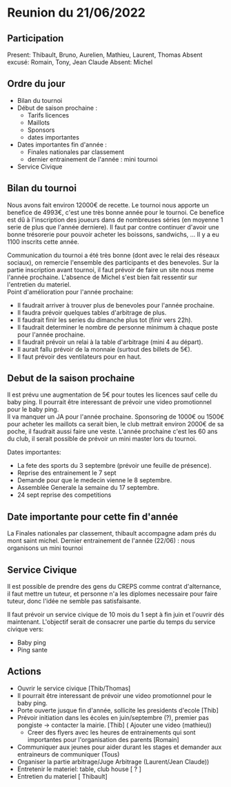 # Reunion du 21/06/2022

## Participation

Present: Thibault, Bruno, Aurelien, Mathieu, Laurent, Thomas
Absent excusé: Romain, Tony, Jean Claude
Absent: Michel

<!--
-->
## Ordre du jour

- Bilan du tournoi
- Début de saison prochaine :
  - Tarifs licences
  - Maillots
  - Sponsors
  - dates importantes
- Dates importantes fin d'année :
  - Finales nationales par classement
  - dernier entrainement de l'année : mini tournoi
- Service Civique
<!--
- Xavier

## Entretien avec Xavier

L'entretien s'est bien déroulé.
Il accepte de continuer à entrainer, il prends une license et accepte de jouer pour aider de temps en temps.

-->

## Bilan du tournoi

Nous avons fait environ 12000€ de recette.
Le tournoi nous apporte un benefice de 4993€, c'est une très bonne année pour le tournoi.
Ce benefice est dû à l'inscription des joueurs dans de nombreuses séries (en moyenne 1 serie de plus que l'année derniere).
Il faut par contre continuer d'avoir une bonne trésorerie pour pouvoir acheter les boissons, sandwichs, ...
Il y a eu 1100 inscrits cette année.

Communication du tournoi a été très bonne (dont avec le relai des réseaux sociaux), on remercie l'ensemble des participants et des benevoles.
Sur la partie inscription avant tournoi, il faut prévoir de faire un site nous meme l'année prochaine.
L'absence de Michel s'est bien fait ressentir sur l'entretien du materiel.  
Point d'amélioration pour l'année prochaine:
- Il faudrait arriver à trouver plus de benevoles pour l'année prochaine.  
- Il faudra prévoir quelques tables d'arbitrage de plus.  
- Il faudrait finir les series du dimanche plus tot (finir vers 22h).  
- Il faudrait determiner le nombre de personne minimum à chaque poste pour l'année prochaine. 
- Il faudrait prévoir un relai à la table d'arbitrage (mini 4 au départ).
- Il aurait fallu prévoir de la monnaie (surtout des billets de 5€).
- Il faut prévoir des ventilateurs pour en haut.

## Debut de la saison prochaine

Il est prévu une augmentation de 5€ pour toutes les licences sauf celle du baby ping.
Il pourrait être interessant de prévoir une video promotionnel pour le baby ping.  
Il va manquer un JA pour l'année prochaine.
Sponsoring de 1000€ ou 1500€ pour acheter les maillots ca serait bien, le club mettrait environ 2000€ de sa poche, il faudrait aussi faire une veste. 
L'année prochaine c'est les 60 ans du club, il serait possible de prévoir un mini master lors du tournoi.

Dates importantes:
- La fete des sports du 3 septembre (prévoir une feuille de présence).
- Reprise des entrainement le 7 sept
- Demande pour que le medecin vienne le 8 septembre.
- Assemblée Generale la semaine du 17 septembre.
- 24 sept reprise des competitions

## Date importante pour cette fin d'année

La Finales nationales par classement, thibault accompagne adam prés du mont saint michel.
Dernier entrainement de l'année (22/06) : nous organisons un mini tournoi

## Service Civique

Il est possible de prendre des gens du CREPS comme contrat d'alternance, il faut mettre un tuteur, et personne n'a les diplomes necessaire pour faire tuteur, donc l'idée ne semble pas satisfaisante.

Il faut prévoir un service civique de 10 mois du 1 sept à fin juin et l'ouvrir dés maintenant.
L'objectif serait de consacrer une partie du temps du service civique vers:
  - Baby ping
  - Ping sante


## Actions

- Ouvrir le service civique [Thib/Thomas]
- Il pourrait être interessant de prévoir une video promotionnel pour le baby ping.  
- Porte ouverte jusque fin d'année, sollicite les presidents d'ecole [Thib]
- Prévoir initiation dans les écoles en juin/septembre (?), premier pas pongiste -> contacter la mairie. [Thib] ( Ajouter une video (mathieu))
  - Creer des flyers avec les heures de entrainements qui sont importantes pour l'organisation des parents [Romain]
- Communiquer aux jeunes pour aider durant les stages et demander aux entraineurs de communiquer (Tous)
- Organiser la partie arbitrage/Juge Arbitrage (Laurent/Jean Claude)) 
- Entretenir le materiel: table, club house [ ? ]
- Entretien du materiel [ Thibault]

